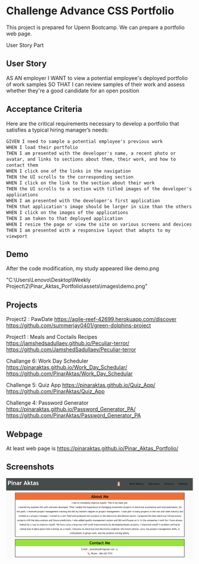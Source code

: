
# Challenge Advance CSS Portfolio

This project is prepared for Upenn Bootcamp. 
We can prepare a portfolio web page.

User Story Part

## User Story

AS AN employer
I WANT to view a potential employee's deployed portfolio of work samples
SO THAT I can review samples of their work and assess whether they're a good candidate for an open position

## Acceptance Criteria

Here are the critical requirements necessary to develop a portfolio that satisfies a typical hiring manager’s needs:

```
GIVEN I need to sample a potential employee's previous work
WHEN I load their portfolio
THEN I am presented with the developer's name, a recent photo or avatar, and links to sections about them, their work, and how to contact them
WHEN I click one of the links in the navigation
THEN the UI scrolls to the corresponding section
WHEN I click on the link to the section about their work
THEN the UI scrolls to a section with titled images of the developer's applications
WHEN I am presented with the developer's first application
THEN that application's image should be larger in size than the others
WHEN I click on the images of the applications
THEN I am taken to that deployed application
WHEN I resize the page or view the site on various screens and devices
THEN I am presented with a responsive layout that adapts to my viewport
```


## Demo

After the code modification, my study appeared like demo.png

"C:\Users\Lenovo\Desktop\Weekly Project\2\Pinar_Aktas_Portfolio\assets\images\demo.png"

## Projects

Project2 : PawDate
    https://agile-reef-42699.herokuapp.com/discover
    https://github.com/summerjay0401/green-dolphins-project

Project1 : Meals and Coctails Recipes
    https://jamshedsadullaev.github.io/Peculiar-terror/
    https://github.com/JamshedSadullaev/Peculiar-terror

Challange 6: Work Day Scheduler
    https://pinaraktas.github.io/Work_Day_Schedular/
    https://github.com/PinarAktas/Work_Day_Schedular

Challenge 5: Quiz App
    https://pinaraktas.github.io/Quiz_App/
    https://github.com/PinarAktas/Quiz_App

Challenge 4: Password Generator
    https://pinaraktas.github.io/Password_Generator_PA/
    https://github.com/PinarAktas/Password_Generator_PA


## Webpage

At least web page is https://pinaraktas.github.io/Pinar_Aktas_Portfolio/

## Screenshots

![](Assets/images/Screenshot1.png)
